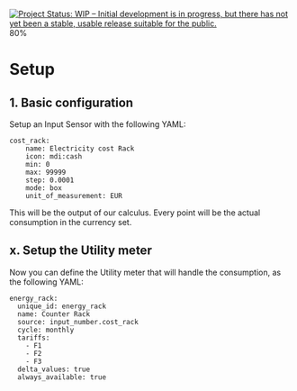 [![Project Status: WIP – Initial development is in progress, but there has not yet been a stable, usable release suitable for the public.](https://www.repostatus.org/badges/latest/wip.svg)](https://www.repostatus.org/#wip) 80%

# Setup

## 1. Basic configuration

Setup an Input Sensor with the following YAML:
```
cost_rack:
    name: Electricity cost Rack
    icon: mdi:cash
    min: 0
    max: 99999
    step: 0.0001
    mode: box
    unit_of_measurement: EUR
```

This will be the output of our calculus. Every point will be the actual consumption in the currency set.

## x. Setup the Utility meter

Now you can define the Utility meter that will handle the consumption, as the following YAML:
```
energy_rack:
  unique_id: energy_rack
  name: Counter Rack
  source: input_number.cost_rack
  cycle: monthly
  tariffs:
    - F1
    - F2
    - F3
  delta_values: true
  always_available: true
```

